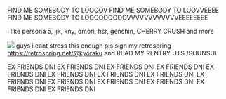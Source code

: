 FIND ME SOMEBODY TO LOOOOV FIND ME SOMEBODY TO LOOVVEEEE FIND ME SOMEBODY TO LOOOOOOOOOVVVVVVVVVVVVEEEEEEEE

i like persona 5, jjk, kny, omori, hsr, genshin, CHERRY CRUSH and more

![](https://files.catbox.moe/msilnx.webp)
guys i cant stress this enough pls sign my retrospring https://retrospring.net/@kyoraku
and READ MY RENTRY UTS /SHUNSUI

EX FRIENDS DNI EX FRIENDS DNI EX FRIENDS DNI EX FRIENDS DNI EX FRIENDS DNI EX FRIENDS DNI EX FRIENDS DNI EX FRIENDS DNI EX FRIENDS DNI EX FRIENDS DNI EX FRIENDS DNI EX FRIENDS DNI EX FRIENDS DNI EX FRIENDS DNI  
